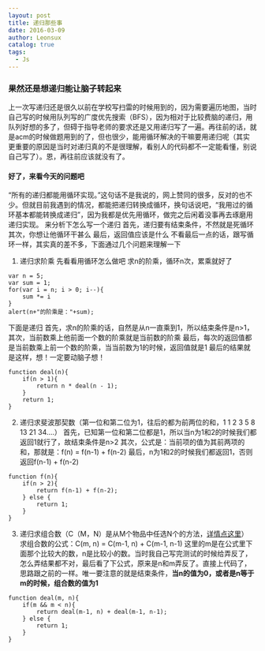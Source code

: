 ```yaml
---
layout: post
title: 递归那些事
date: 2016-03-09
author: Leonsux
catalog: true
tags: 
  - Js
---
```


### 果然还是想递归能让脑子转起来

上一次写递归还是很久以前在学校写扫雷的时候用到的，因为需要遍历地图，当时自己写的时候用队列写的广度优先搜索（BFS），因为相对于比较费脑的递归，用队列好想的多了，但碍于指导老师的要求还是又用递归写了一遍。再往前的话，就是acm的时候做题用到的了，但也很少，能用循环解决的干嘛要用递归呢（其实更重要的原因是当时对递归真的不是很理解，看别人的代码都不一定能看懂，别说自己写了）。恩，再往前应该就没有了。

#### 好了，来看今天的问题吧

“所有的递归都能用循环实现。”这句话不是我说的，网上赞同的很多，反对的也不少。但就目前我遇到的情况，都能把递归转换成循环，换句话说吧，“我用过的循环基本都能转换成递归”，因为我都是优先用循环，做完之后闲着没事再去琢磨用递归实现。
来分析下怎么写一个递归
首先，递归要有结束条件，不然就是死循环
其次，你想让他循环干甚么
最后，返回值应该是什么
不看最后一点的话，跟写循环一样，其实真的差不多，下面通过几个问题来理解一下

1. 递归求阶乘
先看看用循环怎么做吧
求n的阶乘，循环n次，累乘就好了
```
var n = 5;
var sum = 1;
for(var i = n; i > 0; i--){
	sum *= i
}
alert(n+"的阶乘是："+sum);
```
下面是递归
首先，求n的阶乘的话，自然是从n一直乘到1，所以结束条件是n>1，
其次，当前数乘上他前面一个数的阶乘就是当前数的阶乘
最后，每次的返回值都是当前数乘上前一个数的阶乘，当当前数为1的时候，返回值就是1
最后的结果就是这样，想！一定要动脑子想！
```
function deal(n){
	if(n > 1){
		return n * deal(n - 1);
	}
	return 1;
}
```
2. 递归求斐波那契数（第一位和第二位为1，往后的都为前两位的和，1 1 2 3 5 8 13 21 34....）
首先，已知第一位和第二位都是1，所以当n为1和2的时候我们都返回1就行了，故结束条件是n>2
其次，公式是：当前项的值为其前两项的和，那就是：f(n) = f(n-1) + f(n-2)
最后，n为1和2的时候我们都返回1，否则返回f(n-1) + f(n-2)

```
function f(n){
	if(n > 2){
		return f(n-1) + f(n-2);
	} else {
		return 1;
	}
}
```

3. 递归求组合数（C（M，N）是从M个物品中任选N个的方法，[详情点这里](https://baike.baidu.com/item/%E7%BB%84%E5%90%88%E6%95%B0/2153250?fr=aladdin)）
求组合数的公式：C(m, n) = C(m-1, n) + C(m-1, n-1)
这里的m是在公式里下面那个比较大的数，n是比较小的数。当时我自己写完测试的时候给弄反了，怎么弄结果都不对，最后看了下公式，原来是n和m弄反了。直接上代码了，思路跟之前的一样。唯一要注意的就是结束条件，**当n的值为0，或者是n等于m的时候，组合数的值为1**
```
function deal(m, n){
	if(m && m < n){
		return deal(m-1, n) + deal(m-1, n-1);
	} else {
		return 1;
	}
}
```